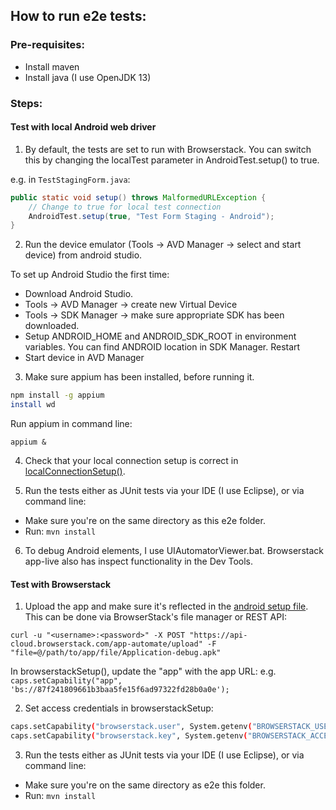 ## How to run e2e tests:
  
### Pre-requisites:

* Install maven
* Install java (I use OpenJDK 13)

### Steps:


#### Test with local Android web driver

1. By default, the tests are set to run with Browserstack. You can switch this by changing the localTest parameter in AndroidTest.setup() to true.

e.g. in `TestStagingForm.java`:

```java
public static void setup() throws MalformedURLException {
    // Change to true for local test connection
    AndroidTest.setup(true, "Test Form Staging - Android");
}

```

2. Run the device emulator (Tools -> AVD Manager -> select and start device) from android studio.

To set up Android Studio the first time:
- Download Android Studio.
- Tools -> AVD Manager -> create new Virtual Device
- Tools -> SDK Manager -> make sure appropriate SDK has been downloaded.
- Setup ANDROID_HOME and ANDROID_SDK_ROOT in environment variables. You can find ANDROID location in SDK Manager. Restart
- Start device in AVD Manager


3. Make sure appium has been installed, before running it.
```bash
npm install -g appium
install wd
```
Run appium in command line: 

`appium &`

4. Check that your local connection setup is correct in <a href="https://github.com/FAIMS/FAIMS3/blob/main/e2e/src/test/java/org/fedarch/faims3/android/AndroidTest.java">localConnectionSetup()</a>. 

5. Run the tests either as JUnit tests via your IDE (I use Eclipse), or via command line:
* Make sure you're on the same directory as this e2e folder. 
* Run: `mvn install`

6. To debug Android elements, I use UIAutomatorViewer.bat. Browserstack app-live also has inspect functionality in the Dev Tools. 

#### Test with Browserstack

1. Upload the app and make sure it's reflected in the <a href="https://github.com/FAIMS/FAIMS3/blob/main/e2e/src/test/java/org/fedarch/faims3/android/AndroidTest.java">android setup file</a>. <br>This can be done via BrowserStack's file manager or REST API:
```
curl -u "<username>:<password>" -X POST "https://api-cloud.browserstack.com/app-automate/upload" -F "file=@/path/to/app/file/Application-debug.apk"
```


In browserstackSetup(), update the "app" with the app URL: 
e.g. `caps.setCapability("app", 'bs://87f241809661b3baa5fe15f6ad97322fd28b0a0e');`


2. Set access credentials in browserstackSetup:
```bash
caps.setCapability("browserstack.user", System.getenv("BROWSERSTACK_USERNAME"));
caps.setCapability("browserstack.key", System.getenv("BROWSERSTACK_ACCESS_KEY"));
```


3. Run the tests either as JUnit tests via your IDE (I use Eclipse), or via command line:
* Make sure you're on the same directory as e2e this folder. 
* Run: `mvn install`
  
